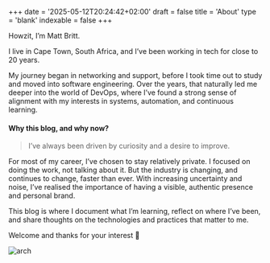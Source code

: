 +++
date = '2025-05-12T20:24:42+02:00'
draft = false
title = 'About'
type = 'blank'
indexable = false
+++

Howzit, I’m Matt Britt.

I live in Cape Town, South Africa, and I’ve been working in tech for close to 20 years.

My journey began in networking and support, before I took time out to study and moved into software engineering. Over the years, that naturally led me deeper into the world of DevOps, where I’ve found a strong sense of alignment with my interests in systems, automation, and continuous learning.

#### Why this blog, and why now?

> I’ve always been driven by curiosity and a desire to improve.

For most of my career, I’ve chosen to stay relatively private. I focused on doing the work, not talking about it. But the industry is changing, and continues to change, faster than ever. With increasing uncertainty and noise, I’ve realised the importance of having a visible, authentic presence and personal brand.

This blog is where I document what I’m learning, reflect on where I’ve been, and share thoughts on the technologies and practices that matter to me.

Welcome and thanks for your interest 🤩

![arch](/about/arch.png)
